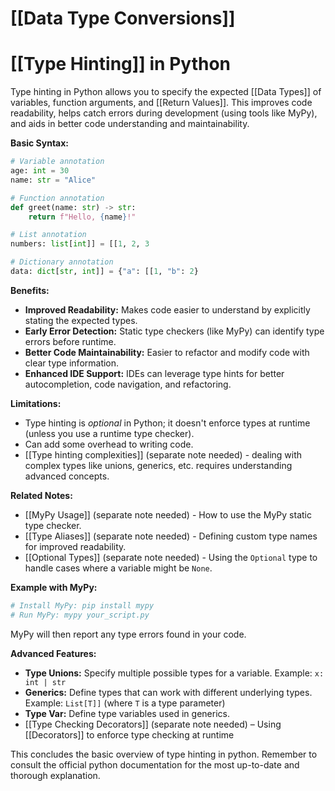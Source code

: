 # [[Data Type Conversions]]
# [[Type Hinting]] in Python

Type hinting in Python allows you to specify the expected [[Data Types]] of variables, function arguments, and [[Return Values]].  This improves code readability, helps catch errors during development (using tools like MyPy), and aids in better code understanding and maintainability.

**Basic Syntax:**

```python
# Variable annotation
age: int = 30
name: str = "Alice"

# Function annotation
def greet(name: str) -> str:
    return f"Hello, {name}!"

# List annotation
numbers: list[int]] = [[1, 2, 3

# Dictionary annotation
data: dict[str, int]] = {"a": [[1, "b": 2}
```

**Benefits:**

* **Improved Readability:** Makes code easier to understand by explicitly stating the expected types.
* **Early Error Detection:** Static type checkers (like MyPy) can identify type errors before runtime.
* **Better Code Maintainability:** Easier to refactor and modify code with clear type information.
* **Enhanced IDE Support:** IDEs can leverage type hints for better autocompletion, code navigation, and refactoring.


**Limitations:**

* Type hinting is *optional* in Python; it doesn't enforce types at runtime (unless you use a runtime type checker).
*  Can add some overhead to writing code.
*  [[Type hinting complexities]] (separate note needed)  -  dealing with complex types like unions, generics, etc. requires understanding advanced concepts.


**Related Notes:**

* [[MyPy Usage]] (separate note needed) - How to use the MyPy static type checker.
* [[Type Aliases]] (separate note needed) - Defining custom type names for improved readability.
* [[Optional Types]] (separate note needed) - Using the `Optional` type to handle cases where a variable might be `None`.

**Example with MyPy:**

```bash
# Install MyPy: pip install mypy
# Run MyPy: mypy your_script.py
```

MyPy will then report any type errors found in your code.


**Advanced Features:**

* **Type Unions:**  Specify multiple possible types for a variable.  Example: `x: int | str`
* **Generics:**  Define types that can work with different underlying types. Example: `List[T]]` (where `T` is a type parameter)
* **Type Var:** Define type variables used in generics.
* [[Type Checking Decorators]] (separate note needed) – Using [[Decorators]] to enforce type checking at runtime

This concludes the basic overview of type hinting in python. Remember to consult the official python documentation for the most up-to-date and thorough explanation.
